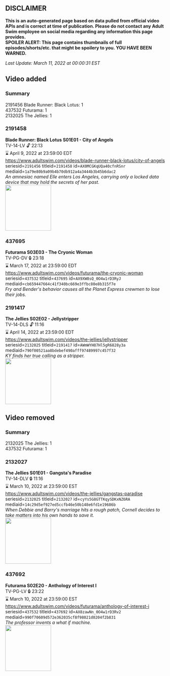 ## DISCLAIMER
**This is an auto-generated page based on data pulled from official video APIs and is correct at time of publication. Please do not contact any Adult Swim employee on social media regarding any information this page provides.**  
**SPOILER ALERT: This page contains thumbnails of full episodes/shorts/etc. that might be spoilery to you. YOU HAVE BEEN WARNED.**  

_Last Update: March 11, 2022 at 00:00:31 EST_
## Video added
### Summary
2191456 Blade Runner: Black Lotus: 1  
437532 Futurama: 1  
2132025 The Jellies: 1  
### 2191458
**Blade Runner: Black Lotus S01E01 - City of Angels**  
TV-14-LV 🔓 22:13  
⌛ April 9, 2022 at 23:59:00 EDT  
https://www.adultswim.com/videos/blade-runner-black-lotus/city-of-angels  
seriesid=`2191456` titleid=`2191458` id=`AX0MCGKqUQa40cfnRSnr` mediaid=`1a79e80b9a09b4b70db912a4a3444b3b45b6dac2`  
_An amnesiac named Elle enters Los Angeles, carrying only a locked data device that may hold the secrets of her past._  
<a href="https://media.cdn.adultswim.com/uploads/20211112/thumbnails/2_211112108172-BladeRunnerBlackLotus_102_CityOfAngels.png"><img src="https://media.cdn.adultswim.com/uploads/20211112/thumbnails/2_211112108172-BladeRunnerBlackLotus_102_CityOfAngels.png" height="144px" /></a>
### 437695
**Futurama S03E03 - The Cryonic Woman**  
TV-PG-DV 🔒 23:18  
⌛ March 17, 2022 at 23:59:00 EDT  
https://www.adultswim.com/videos/futurama/the-cryonic-woman  
seriesid=`437532` titleid=`437695` id=`AX9XW8sQ_0O4w1rD3RyJ` mediaid=`cb659447664c41f340bc669e3ffbc80e8b315f7e`  
_Fry and Bender's behavior causes all the Planet Express crewmen to lose their jobs._  
### 2191417
**The Jellies S02E02 - Jellystripper**  
TV-14-DLS 🔓 11:16  
⌛ April 14, 2022 at 23:59:00 EDT  
https://www.adultswim.com/videos/the-jellies/jellystripper  
seriesid=`2132025` titleid=`2191417` id=`AWmWYH87Hl5gR6828y3a` mediaid=`790f00521aa8bdebef490afff97489997c457f32`  
_KY finds her true calling as a stripper._  
<a href="https://i.cdn.turner.com/adultswim/big/image-upload/thumbnails/thumb-2_image-15580246369072.jpg"><img src="https://i.cdn.turner.com/adultswim/big/image-upload/thumbnails/thumb-2_image-15580246369072.jpg" height="144px" /></a>
## Video removed
### Summary
2132025 The Jellies: 1  
437532 Futurama: 1  
### 2132027
**The Jellies S01E01 - Gangsta's Paradise**  
TV-14-DLV 🔒 11:16  
⌛ March 10, 2022 at 23:59:00 EST  
https://www.adultswim.com/videos/the-jellies/gangstas-paradise  
seriesid=`2132025` titleid=`2132027` id=`cyYs5G8GTTKqySDKxNZ6RA` mediaid=`14c29d5ef927ed5ccfb46e50b148e6fd1e19686b`  
_When Debbie and Barry's marriage hits a rough patch, Cornell decides to take matters into his own hands to save it._  
<a href="https://media.cdn.adultswim.com/uploads/20200305/thumbnails/2_20351630416-jellies_102_air_cid-37GT5.jpg"><img src="https://media.cdn.adultswim.com/uploads/20200305/thumbnails/2_20351630416-jellies_102_air_cid-37GT5.jpg" height="144px" /></a>
### 437692
**Futurama S02E20 - Anthology of Interest I**  
TV-PG-LV 🔒 23:22  
⌛ March 10, 2022 at 23:59:00 EST  
https://www.adultswim.com/videos/futurama/anthology-of-interest-i  
seriesid=`437532` titleid=`437692` id=`AX8zawNn_0O4w1rD3Rv2` mediaid=`990f70609d572e362035cf8f98021d0204f2b831`  
_The professor invents a what if machine._  
<a href="https://media.cdn.adultswim.com/uploads/20220301/thumbnails/2_22311141413-Futurama_29_AnthologyOfInterest1.png"><img src="https://media.cdn.adultswim.com/uploads/20220301/thumbnails/2_22311141413-Futurama_29_AnthologyOfInterest1.png" height="144px" /></a>
